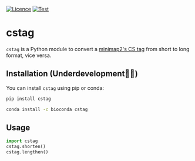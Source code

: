 [![Licence](https://img.shields.io/badge/License-MIT-blue.svg)](https://choosealicense.com/licenses/mit/)
[![Test](https://github.com/akikuno/cstag/actions/workflows/test.yml/badge.svg)](https://github.com/akikuno/cstag/actions/workflows/test.yml?query=workflow%3APytest)
<!-- [![PyPI](https://img.shields.io/badge/Install%20with-PyPI-brightgreen.svg)](https://pypi.org/project/calcs/) -->
<!-- [![Bioconda](https://img.shields.io/badge/Install%20with-Bioconda-brightgreen.svg)](https://anaconda.org/bioconda/calcs) -->

# cstag

`cstag` is a Python module to convert a [minimap2's CS tag](https://github.com/lh3/minimap2#cs) from short to long format, vice versa.

## Installation (Underdevelopment👷🚧)

You can install `cstag` using pip or conda:

```bash
pip install cstag
```

```bash
conda install -c bioconda cstag
```

## Usage

```python
import cstag
cstag.shorten()
cstag.lengthen()
```